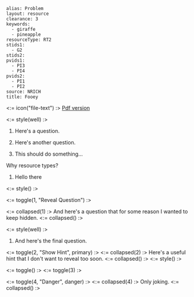````
alias: Problem
layout: resource
clearance: 3
keywords:
  - giraffe
  - pineapple
resourceType: RT2
stids1:
  - G2
stids2:
pvids1:
  - PI3
  - PI4
pvids2:
  - PI1
  - PI2
source: NRICH
title: Fooey
````

<:= icon("file-text") :> [Pdf version](./index.pdf)

<:= style(well) :>

1. Here's a question.

1. Here's another question.

1. This should do something...

Why resource types?

1. Hello there

<:= style() :>

<:= toggle(1, "Reveal Question") :>

<:= collapsed(1) :>
    And here's a question that for some reason I wanted to keep hidden.
<:= collapsed() :>

<:= style(well) :>
  1.  And here's the final question.

<:= toggle(2, "Show Hint", primary) :>
<:= collapsed(2) :>
      Here's a useful hint that I don't want to reveal too soon.
<:= collapsed() :>
<:= style() :>

<:= toggle() :>
<:= toggle(3) :>

<:= toggle(4, "Danger", danger) :>
<:= collapsed(4) :>
Only joking.
<:= collapsed() :>

